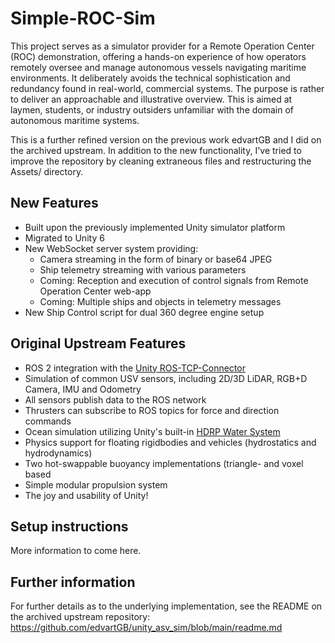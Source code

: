 # Simple-ROC-Sim
This project serves as a simulator provider for a Remote Operation Center (ROC) demonstration, offering a hands-on experience of how operators remotely oversee and manage autonomous vessels navigating maritime environments. It deliberately avoids the technical sophistication and redundancy found in real-world, commercial systems. The purpose is rather to deliver an approachable and illustrative overview. This is aimed at laymen, students, or industry outsiders unfamiliar with the domain of autonomous maritime systems.

This is a further refined version on the previous work edvartGB and I did on the archived upstream. In addition to the new functionality, I've tried to improve the repository by cleaning extraneous files and restructuring the Assets/ directory.

## New Features
- Built upon the previously implemented Unity simulator platform 
- Migrated to Unity 6
- New WebSocket server system providing:
  - Camera streaming in the form of binary or base64 JPEG
  - Ship telemetry streaming with various parameters
  - Coming: Reception and execution of control signals from Remote Operation Center web-app
  - Coming: Multiple ships and objects in telemetry messages
- New Ship Control script for dual 360 degree engine setup

## Original Upstream Features
- ROS 2 integration with the [Unity ROS-TCP-Connector](https://github.com/Unity-Technologies/ROS-TCP-Connector)
- Simulation of common USV sensors, including 2D/3D LiDAR, RGB+D Camera, IMU and Odometry
- All sensors publish data to the ROS network
- Thrusters can subscribe to ROS topics for force and direction commands
- Ocean simulation utilizing Unity's built-in [HDRP Water System](https://blog.unity.com/engine-platform/new-hdrp-water-system-in-2022-lts-and-2023-1)
- Physics support for floating rigidbodies and vehicles (hydrostatics and hydrodynamics)
- Two hot-swappable buoyancy implementations (triangle- and voxel based
- Simple modular propulsion system
- The joy and usability of Unity!

## Setup instructions
More information to come here.

## Further information
For further details as to the underlying implementation, see the README on the archived upstream repository: https://github.com/edvartGB/unity_asv_sim/blob/main/readme.md
